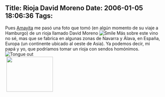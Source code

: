 Title: Rioja David Moreno
Date: 2006-01-05 18:06:36
Tags: 
---
Pues <a target="_blank" href="http://www.amayita.com/">Amayita</a>  me pasó una foto que tomó (en algún momento de su viaje a Hamburgo) de un rioja llamado David Moreno <img border="0" src="mambots/editors/tinymce/jscripts/tiny_mce/plugins/emotions/images/smiley-smile.gif" alt="Smile"/> Más sobre este vino no sé, mas que se fabrica en algunas zonas de Navarra y Álava, en España, Europa (un continente ubicado al oeste de Asia). Ya podemos decir, mi papá y yo, que podríamos tomar un rioja con sendos homónimos. <img border="0" src="mambots/editors/tinymce/jscripts/tiny_mce/plugins/emotions/images/smiley-tongue-out.gif" alt="Tongue out"/><br/> <a target="_blank" href="http://fotos.amayita.com/22c3_ham/dscn6930"><img width="150" height="113" border="0" src="http://fotos.amayita.com/albums/22c3_ham/dscn6930.thumb.jpg" alt=" "/></a>  <br/><br/>
